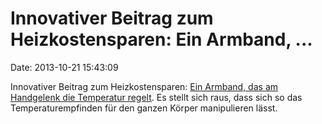 Innovativer Beitrag zum Heizkostensparen: Ein Armband, \...
===========================================================

Date: 2013-10-21 15:43:09

Innovativer Beitrag zum Heizkostensparen: [Ein Armband, das am
Handgelenk die Temperatur
regelt](http://www.golem.de/news/wristify-nie-mehr-froesteln-dank-temperatur-armband-1310-102248.html).
Es stellt sich raus, dass sich so das Temperaturempfinden für den ganzen
Körper manipulieren lässt.
